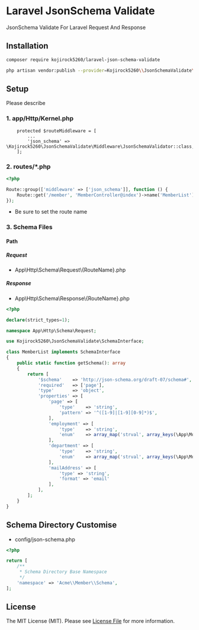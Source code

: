 # Laravel JsonSchema Validate


JsonSchema Validate For Laravel Request And Response 

## Installation

```bash
composer require kojirock5260/laravel-json-schema-validate
```

```bash
php artisan vendor:publish --provider=Kojirock5260\\JsonSchemaValidate\\JsonSchemaServiceProvider
```

## Setup

Please describe

### 1. app/Http/Kernel.php

```
    protected $routeMiddleware = [
        ...
        'json_schema' => \Kojirock5260\JsonSchemaValidate\Middleware\JsonSchemaValidator::class,
    ];
```

### 2. routes/*.php

```php
<?php

Route::group(['middleware' => ['json_schema']], function () {
    Route::get('/member', 'MemberController@index')->name('MemberList');
});
```

* Be sure to set the route name

### 3. Schema Files

#### Path

##### Request

* App\Http\Schema\Request\\{RouteName}.php

##### Response

* App\Http\Schema\Response\\{RouteName}.php 

```php
<?php

declare(strict_types=1);

namespace App\Http\Schema\Request;

use Kojirock5260\JsonSchemaValidate\SchemaInterface;

class MemberList implements SchemaInterface
{
    public static function getSchema(): array
    {
        return [
            '$schema'    => 'http://json-schema.org/draft-07/schema#',
            'required'   => ['page'],
            'type'       => 'object',
            'properties' => [
                'page' => [
                    'type'    => 'string',
                    'pattern' => '^([1-9]|[1-9][0-9]*)$',
                ],
                'employment' => [
                    'type'    => 'string',
                    'enum'    => array_map('strval', array_keys(\App\Models\Member::EMPLOYMENT_LIST)),
                ],
                'department' => [
                    'type'    => 'string',
                    'enum'    => array_map('strval', array_keys(\App\Models\Member::DEPARTMENT_LIST)),
                ],
                'mailAddress' => [
                    'type' => 'string',
                    'format' => 'email'
                ],
            ],
        ];
    }
}

```


## Schema Directory Customise

* config/json-schema.php

```php
<?php

return [
    /**
     * Schema Directory Base Namespace
     */
    'namespace' => 'Acme\\Member\\Schema',
];
```


## License

The MIT License (MIT). Please see [License File](LICENSE) for more information.
